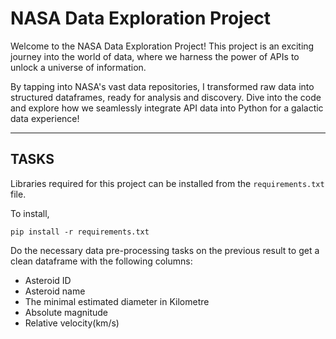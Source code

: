 # **NASA Data Exploration Project**

Welcome to the NASA Data Exploration Project! This project is an exciting journey into the world of data, where we harness the power of APIs to unlock a universe of information. 

By tapping into NASA's vast data repositories, I transformed raw data into structured dataframes, ready for analysis and discovery. Dive into the code and explore how we seamlessly integrate API data into Python for a galactic data experience!

---

## **TASKS**

Libraries required for this project can be installed from the `requirements.txt` file.

To install, 

`pip install -r requirements.txt`

Do the necessary data pre-processing tasks on the previous result to get a clean dataframe with the following columns:
- Asteroid ID
- Asteroid name
- The minimal estimated diameter in Kilometre
- Absolute magnitude
- Relative velocity(km/s)